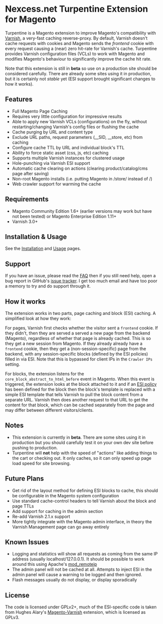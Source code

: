 # Nexcess.net Turpentine Extension for Magento

Turpentine is a Magento extension to improve Magento's compatibility with
[Varnish](https://www.varnish-cache.org/), a very-fast caching reverse-proxy. By
default, Varnish doesn't cache requests with cookies and Magento sends the
*frontend* cookie with every request causing a (near) zero hit-rate for Varnish's cache.
Turpentine provides Varnish configuration files (VCLs) to work with Magento and
modifies Magento's behaviour to significantly improve the cache hit rate.

Note that this extension is still in **beta** so use on a production site should
be considered carefully. There are already some sites using it in production,
but it is certainly not *stable* yet (ESI support brought significant changes
to how it works).

## Features

 - Full Magento Page Caching
 - Requires very little configuration for impressive results
 - Able to apply new Varnish VCLs (configurations) on the fly, without
 restarting/changing Varnish's config files or flushing the cache
 - Cache purging by URL and content type
 - Exclude URL paths, request parameters (__SID, __store, etc) from caching
 - Configure cache TTL by URL and individual block's TTL
 - Ability to force static asset (css, js, etc) caching
 - Supports multiple Varnish instances for clustered usage
 - Hole-punching via Varnish ESI support
 - Automatic cache clearing on actions (clearing product/catalog/cms page after saving)
 - Non-root Magento installs (i.e. putting Magento in /store/ instead of /)
 - Web crawler support for warming the cache

## Requirements

 - Magento Community Edition 1.6+ (earlier versions may work but have not been
 tested) or Magento Enterprise Edition 1.11+
 - Varnish 3.0+

## Installation & Usage

See the [Installation](/nexcess/magento-turpentine/wiki/Installation) and
[Usage](/nexcess/magento-turpentine/wiki/Usage) pages.

## Support

If you have an issue, please read the [FAQ](/nexcess/magento-turpentine/wiki/FAQ)
then if you still need help, open a bug report in GitHub's
[issue tracker](/nexcess/magento-turpentine/issues).
I get too much email and have too poor a memory to try and do support through it.

## How it works

The extension works in two parts, page caching and block (ESI) caching. A
simplified look at how they work:

For pages, Varnish first checks whether the visitor sent a ``frontend`` cookie.
If they didn't, then they are served a served a new page from the backend (Magento),
regardless of whether that page is already cached. This is so they get a new
session from Magento. If they already already have a ``frontend`` cookie, then
they get a (non-session-specific) page from the backend, with any session-specific
blocks (defined by the ESI policies) filled in via ESI. Note that this is bypassed
for client IPs in the ``Crawler IPs`` setting.

For blocks, the extension listens for the ``core_block_abstract_to_html_before``
event in Magento. When this event is triggered, the extension looks at the block
attached to it and if an [ESI policy](/nexcess/magento-turpentine/wiki/ESI_Cache_Policy)
has been defined for the block then the
block's template is replaced with a simple ESI template that tells Varnish to
pull the block content from a separate URL. Varnish then does another request to
that URL to get the content for that block, which can be cached separately from
the page and may differ between different visitors/clients.

## Notes

 - This extension is currently in **beta**. There are some sites using it in
 production but you should carefully test it on your own dev site before pushing
 to production.
 - Turpentine will **not** help with the speed of "actions" like adding things
 to the cart or checking out. It only caches, so it can only speed up page load
 speed for site browsing.

## Future Plans

 - Get rid of the layout method for defining ESI blocks to cache, this should
 be configurable in the Magento system configuration
 - Use standard cache-control headers to tell Varnish about the block and page
 TTLs
 - Add support for caching in the admin section
 - Re-add Varnish 2.1.x support
 - More tightly integrate with the Magento admin interface, in theory the Varnish
 Management page can go away entirely

## Known Issues

 - Logging and statistics will show all requests as coming from the same IP address
 (usually localhost/127.0.0.1). It should be possible to work around this using
 Apache's [mod_remoteip](http://httpd.apache.org/docs/trunk/mod/mod_remoteip.html)
 - The admin panel will not be cached at all. Attempts to inject ESI in the admin
 panel will cause a warning to be logged and then ignored.
 - Flash messages usually do not display, or display sporadically

## License

The code is licensed under GPLv2+, much of the ESI-specific code is taken from
Hughes Alary's [Magento-Varnish](https://github.com/huguesalary/Magento-Varnish)
extension, which is licensed as GPLv3.
